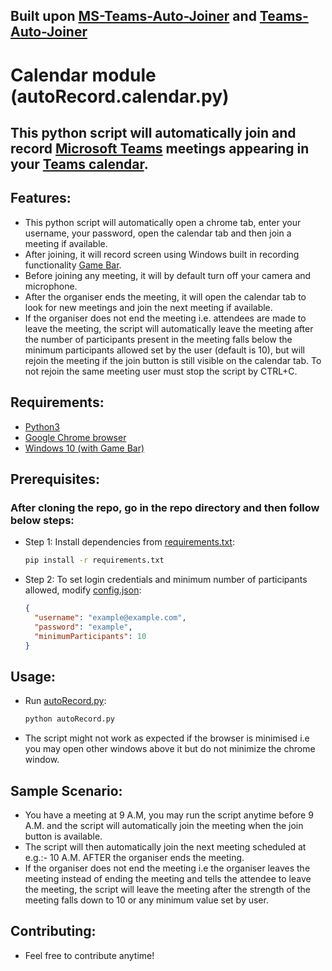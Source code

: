 ## Built upon [MS-Teams-Auto-Joiner](https://github.com/atharva-lipare/MS-Teams-Auto-Joiner) and [Teams-Auto-Joiner](https://github.com/TobiasPankner/Teams-Auto-Joiner)


# Calendar module (autoRecord.calendar.py)

## This python script will automatically join and record [Microsoft Teams](https://www.microsoft.com/en-in/microsoft-365/microsoft-teams/group-chat-software) meetings appearing in your [Teams calendar](https://teams.microsoft.com/_#/calendarv2).

## Features:

- This python script will automatically open a chrome tab, enter your username, your password, open the calendar tab and then join a meeting if available.
- After joining, it will record screen using Windows built in recording functionality [Game Bar](https://community.windows.com/en-us/stories/capture-and-share-videos-with-game-bar).
- Before joining any meeting, it will by default turn off your camera and microphone.
- After the organiser ends the meeting, it will open the calendar tab to look for new meetings and join the next meeting if available.
- If the organiser does not end the meeting i.e. attendees are made to leave the meeting, the script will automatically leave the meeting after the number of participants present in the meeting falls below the minimum participants allowed set by the user (default is 10), but will rejoin the meeting if the join button is still visible on the calendar tab. To not rejoin the same meeting user must stop the script by CTRL+C.

## Requirements:

- [Python3](https://www.python.org/downloads/)
- [Google Chrome browser](https://www.google.com/intl/en_in/chrome/)
- [Windows 10 (with Game Bar)](https://www.microsoft.com/pl-pl/software-download/windows10)

## Prerequisites:

### After cloning the repo, go in the repo directory and then follow below steps:

- Step 1:
  Install dependencies from [requirements.txt](requirements.txt):

  ```bash
  pip install -r requirements.txt
  ```

- Step 2:
  To set login credentials and minimum number of participants allowed, modify [config.json](config.json):
  ```json
  {
    "username": "example@example.com",
    "password": "example",
    "minimumParticipants": 10
  }
  ```

## Usage:

- Run [autoRecord.py](autoRecord.py):
  ```bash
  python autoRecord.py
  ```
- The script might not work as expected if the browser is minimised i.e you may open other windows above it but do not minimize the chrome window.

## Sample Scenario:

- You have a meeting at 9 A.M, you may run the script anytime before 9 A.M. and the script will automatically join the meeting when the join button is available.
- The script will then automatically join the next meeting scheduled at e.g.:- 10 A.M. AFTER the organiser ends the meeting.
- If the organiser does not end the meeting i.e the organiser leaves the meeting instead of ending the meeting and tells the attendee to leave the meeting, the script will leave the meeting after the strength of the meeting falls down to 10 or any minimum value set by user.

## Contributing:

- Feel free to contribute anytime!

